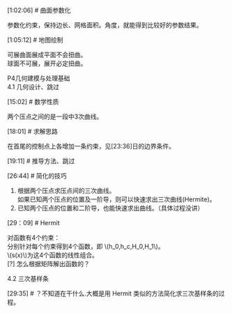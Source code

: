 
[1:02:06] # 曲面参数化   

参数化约束，保持边长、网格面积。角度，就能得到比较好的参数结果。    


[1:05:12] # 地图绘制     

可展曲面展成平面不会扭曲。    
球面不可展，展开必定扭曲。    

P4几何建模与处理基础      
4.1 几何设计、跳过   


[15:02] # 数学性质    

两个压点之间的是一段中3次曲线。    

[18:01] # 求解思路    

在首尾的控制点上各增加一条约束，见[23:36]日的边界条件。    

[19:11] # 推导方法、跳过    

[26:44] # 简化的技巧    

1. 根据两个压点求压点间的三次曲线。    
如果已知两个压点的位置及一阶导，则可以快速求出三次曲线(Hermite)。     
2. 已知两个压点的位置和二阶导，也能快速求出曲线。（具体过程没讲）      

[29：09] # Hermit   

对函数有4个约束：    
分别针对每个约束得到4个函数，即 \\(h_0,h_c,H_0,H_1\\)。    
\\(s(x)\\)为这4个函数的线性组合。    
[?] 怎么根据矩阵解出函数的？  

4.2 三次基样条    

[29:35] # ？不知道在干什么.大概是用 Hermit 类似的方法简化求三次基样条的过程。     
